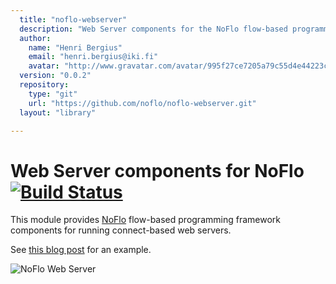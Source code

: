 ```yaml
---
  title: "noflo-webserver"
  description: "Web Server components for the NoFlo flow-based programming environment"
  author: 
    name: "Henri Bergius"
    email: "henri.bergius@iki.fi"
    avatar: "http://www.gravatar.com/avatar/995f27ce7205a79c55d4e44223cd6de0?s=23"
  version: "0.0.2"
  repository: 
    type: "git"
    url: "https://github.com/noflo/noflo-webserver.git"
  layout: "library"

---
```

Web Server components for NoFlo [![Build Status](https://secure.travis-ci.org/noflo/noflo-webserver.png?branch=master)](https://travis-ci.org/noflo/noflo-webserver)
===============================

This module provides [NoFlo](http://noflojs.org/) flow-based programming framework components for running connect-based web servers.

See [this blog post](http://bergie.iki.fi/blog/8998693776/) for an example.

![NoFlo Web Server](http://bergie.iki.fi/files/tumblr_lq12x0Sf481qies3uo1_500.png)
